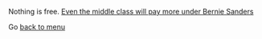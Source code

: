 Nothing is free. [Even the middle class will pay more under Bernie Sanders](http://goo.gl/uZIN0d)

Go [back to menu](../marshmallow.md)